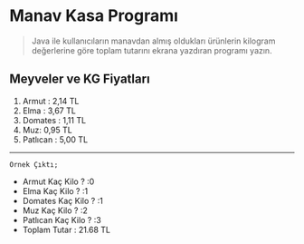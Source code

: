 # Manav Kasa Programı

>Java ile kullanıcıların manavdan almış oldukları ürünlerin kilogram değerlerine göre toplam tutarını ekrana yazdıran programı yazın.

## Meyveler ve KG Fiyatları

<ol>
    <li>Armut : 2,14 TL </li> 
    <li>Elma : 3,67 TL</li>
    <li>Domates : 1,11 TL</li>
    <li>Muz: 0,95 TL</li>  
    <li>Patlıcan : 5,00 TL</li>
</ol>

<hr>

    Örnek Çıktı;
    
<ul>
    <li>Armut Kaç Kilo ? :0</li>
    <li>Elma Kaç Kilo ? :1</li>
    <li>Domates Kaç Kilo ? :1</li>
    <li>Muz Kaç Kilo ? :2</li>
    <li>Patlıcan Kaç Kilo ? :3</li>
    <li>Toplam Tutar : 21.68 TL</li>
</ul>

